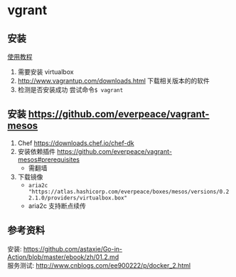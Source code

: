 # vgrant 

## 安装

[使用教程](https://github.com/astaxie/Go-in-Action/blob/master/ebook/zh/01.2.md)

1. 需要安装 virtualbox
2. <http://www.vagrantup.com/downloads.html> 下载相关版本的的软件
3. 检测是否安装成功 尝试命令`$ vagrant`


## 安装 <https://github.com/everpeace/vagrant-mesos>

1. Chef <https://downloads.chef.io/chef-dk>
2. 安装依赖插件 <https://github.com/everpeace/vagrant-mesos#prerequisites>
    - 需翻墙
3. 下载镜像
    - `aria2c "https://atlas.hashicorp.com/everpeace/boxes/mesos/versions/0.22.1.0/providers/virtualbox.box"`
    - aria2c 支持断点续传

## 参考资料
安装: <https://github.com/astaxie/Go-in-Action/blob/master/ebook/zh/01.2.md>  
服务测试: <http://www.cnblogs.com/ee900222/p/docker_2.html>


